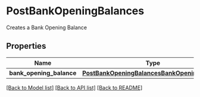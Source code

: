 # PostBankOpeningBalances

Creates a Bank Opening Balance
## Properties
Name | Type | Description | Notes
------------ | ------------- | ------------- | -------------
**bank_opening_balance** | [**PostBankOpeningBalancesBankOpeningBalance**](PostBankOpeningBalancesBankOpeningBalance.md) |  | 

[[Back to Model list]](../README.md#documentation-for-models) [[Back to API list]](../README.md#documentation-for-api-endpoints) [[Back to README]](../README.md)


